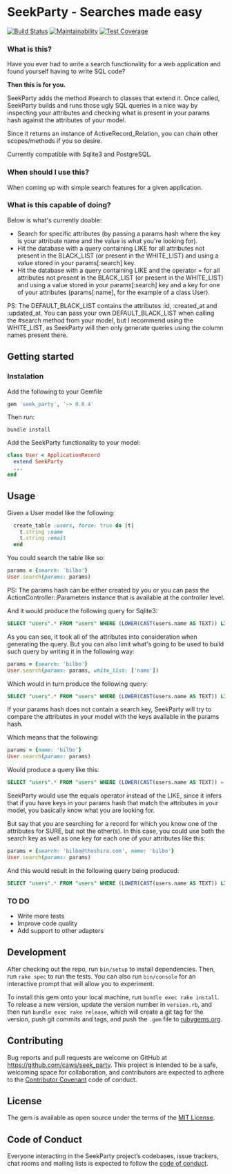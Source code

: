 # SeekParty - Searches made easy

[![Build Status](https://travis-ci.org/caws/seek_party.svg?branch=master)](https://travis-ci.org/caws/seek_party)
[![Maintainability](https://api.codeclimate.com/v1/badges/a05e479c6f535645d307/maintainability)](https://codeclimate.com/github/caws/seek_party/maintainability)
[![Test Coverage](https://api.codeclimate.com/v1/badges/a05e479c6f535645d307/test_coverage)](https://codeclimate.com/github/caws/seek_party/test_coverage)

### What is this?

Have you ever had to write a search functionality for a web application and found yourself
having to write SQL code? 

**Then this is for you.** 

SeekParty adds the method #search to classes that extend it. Once called, SeekParty builds and runs those ugly SQL
queries in a nice way by inspecting your attributes and checking what is present in your params hash
against the attributes of your model.

Since it returns an instance of ActiveRecord_Relation, you can chain other scopes/methods if you
so desire.   

Currently compatible with Sqlite3 and PostgreSQL.

### When should I use this?

When coming up with simple search features for a given application. 

### What is this capable of doing?

Below is what's currently doable:
  - Search for specific attributes (by passing a params hash where the key is your attribute name and 
    the value is what you're looking for).
  - Hit the database with a query containing LIKE for all attributes not present in the BLACK_LIST (or present in the WHITE_LIST) and using
    a value stored in your params[:search] key. 
  - Hit the database with a query containing LIKE and the operator = for all attributes not present in the BLACK_LIST (or present in the WHITE_LIST) 
    and using a value stored in your params[:search] key and a key for one of your attributes (params[:name], for the example of a class User).     

PS: The DEFAULT_BLACK_LIST contains the attributes :id, :created_at and :updated_at. You can pass your own
    DEFAULT_BLACK_LIST when calling the #search method from your model, but I recommend using the WHITE_LIST, 
    as SeekParty will then only generate queries using the column names present there.

## Getting started

### Instalation

Add the following to your Gemfile

``` ruby
gem 'seek_party', '~> 0.0.4'
```
Then run:

``` shell
bundle install
```

Add the SeekParty functionality to your model:

``` ruby
class User < ApplicationRecord
  extend SeekParty
  ...
end
```

## Usage

Given a User model like the following:

``` ruby
  create_table :users, force: true do |t|
    t.string :name
    t.string :email
  end
```

You could search the table like so:

``` ruby
params = {search: 'bilbo'}
User.search(params: params)
```

PS: The params hash can be either created by you or you can pass the ActionController::Parameters
instance that is available at the controller level.

And it would produce the following query for Sqlite3:

``` sql
SELECT "users".* FROM "users" WHERE (LOWER(CAST(users.name AS TEXT)) LIKE '%bilbo%' OR LOWER(CAST(users.email AS TEXT)) LIKE '%bilbo%')
```

As you can see, it took all of the attributes into consideration when generating the
query. But you can also limit what's going to be used to build such query by writing it 
in the following way:

``` ruby
params = {search: 'bilbo'}
User.search(params: params, white_list: ['name'])
```

Which would in turn produce the following query:

``` sql
SELECT "users".* FROM "users" WHERE (LOWER(CAST(users.name AS TEXT)) LIKE '%bilbo%')
```

If your params hash does not contain a search key, SeekParty will try to compare
the attributes in your model with the keys available in the params hash.

Which means that the following:

``` ruby
params = {name: 'bilbo'}
User.search(params: params)
```

Would produce a query like this:
``` sql
SELECT "users".* FROM "users" WHERE (LOWER(CAST(users.name AS TEXT)) = 'bilbo')
```

SeekParty would use the equals operator instead of the LIKE, since it infers that
if you have keys in your params hash that match the attributes in your model, you basically 
know what you are looking for.

But say that you are searching for a record for which you know one of the attributes for SURE, 
but not the other(s). In this case, you could use both the search key as well as one key for 
each one of your attributes like this:


``` ruby
params = {search: 'bilbo@theshire.com', name: 'bilbo'}
User.search(params: params)
```

And this would result in the following query being produced:

``` sql
SELECT "users".* FROM "users" WHERE (LOWER(CAST(users.name AS TEXT)) LIKE '%sugoi%' AND LOWER(CAST(users.name AS TEXT)) = 'bilbo' OR LOWER(CAST(users.email AS TEXT)) LIKE '%sugoi%' AND LOWER(CAST(users.name AS TEXT)) = 'bilbo')
```

### TO DO

- Write more tests
- Improve code quality
- Add support to other adapters 

## Development

After checking out the repo, run `bin/setup` to install dependencies. Then, run `rake spec` to run the tests. You can also run `bin/console` for an interactive prompt that will allow you to experiment.

To install this gem onto your local machine, run `bundle exec rake install`. To release a new version, update the version number in `version.rb`, and then run `bundle exec rake release`, which will create a git tag for the version, push git commits and tags, and push the `.gem` file to [rubygems.org](https://rubygems.org).

## Contributing

Bug reports and pull requests are welcome on GitHub at https://github.com/caws/seek_party. This project is intended to be a safe, welcoming space for collaboration, and contributors are expected to adhere to the [Contributor Covenant](http://contributor-covenant.org) code of conduct.

## License

The gem is available as open source under the terms of the [MIT License](https://opensource.org/licenses/MIT).

## Code of Conduct

Everyone interacting in the SeekParty project’s codebases, issue trackers, chat rooms and mailing lists is expected to follow the [code of conduct](https://github.com/[USERNAME]/seek_party/blob/master/CODE_OF_CONDUCT.md).
